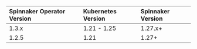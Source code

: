 | Spinnaker Operator Version         | Kubernetes Version        | Spinnaker Version         |
| :------------------------- | :----------------------------- | :-------------------------------- |
|  1.3.x             |    1.21 - 1.25              |  1.27.x+ |
| 1.2.5  | 1.21 | 1.27+ |
